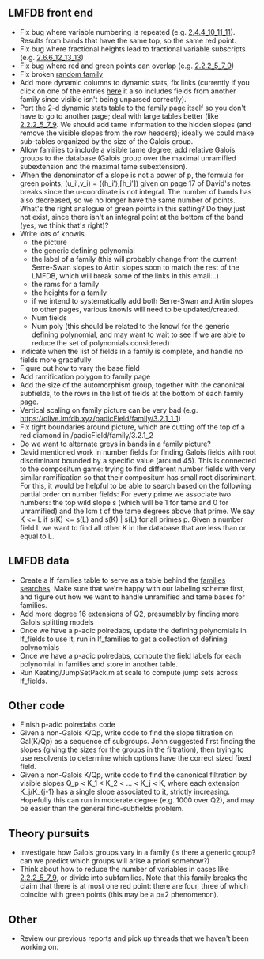 

## LMFDB front end

 * Fix bug where variable numbering is repeated (e.g. [2.4.4_10_11_11](https://olive.lmfdb.xyz/padicField/family/2.4.4_10_11_11)).  Results from bands that have the same top, so the same red point.
 * Fix bug where fractional heights lead to fractional variable subscripts (e.g. [2.6.6_12_13_13](https://olive.lmfdb.xyz/padicField/family/2.6.6_12_13_13))
 * Fix bug where red and green points can overlap (e.g. [2.2.2_5_7_9](https://olive.lmfdb.xyz/padicField/family/2.2.2_5_7_9))
 * Fix broken [random family](http://localhost:37780/padicField/families/?n=8&search_type=Random)
 * Add more dynamic columns to dynamic stats, fix links (currently if you click on one of the entries [here](https://olive.lmfdb.xyz/padicField/dynamic_stats?p=2&n=8&visible_quantifier=exactly&visible=[2,+3,+17%2F4]&col1=slopes&totals1=yes&col2=galois_label&totals2=yes&proportions=none) it also includes fields from another family since visible isn't being unparsed correctly).
 * Port the 2-d dynamic stats table to the family page itself so you don't have to go to another page; deal with large tables better (like [2.2.2_5_7_9](https://olive.lmfdb.xyz/padicField/dynamic_stats?p=2&n=16&visible_quantifier=exactly&visible=[2,+7%2F2,+9%2F2,+11%2F2]&col1=slopes&totals1=yes&col2=galois_label&totals2=yes&proportions=none).  We should add tame information to the hidden slopes (and remove the visible slopes from the row headers); ideally we could make sub-tables organized by the size of the Galois group.
 * Allow families to include a visible tame degree; add relative Galois groups to the database (Galois group over the maximal unramified subextension and the maximal tame subextension).
 * When the denominator of a slope is not a power of p, the formula for green points, (u_i′,v_i) = (⟨h_i′⟩,⌈h_i′⌉) given on page 17 of David's notes breaks since the u-coordinate is not integral.  The number of bands has also decreased, so we no longer have the same number of points.  What's the right analogue of green points in this setting?  Do they just not exist, since there isn't an integral point at the bottom of the band (yes, we think that's right)?
 * Write lots of knowls
   * the picture
   * the generic defining polynomial
   * the label of a family (this will probably change from the current Serre-Swan slopes to Artin slopes soon to match the rest of the LMFDB, which will break some of the links in this email...)
   * the rams for a family
   * the heights for a family
   * if we intend to systematically add both Serre-Swan and Artin slopes to other pages, various knowls will need to be updated/created.
   * Num fields
   * Num poly (this should be related to the knowl for the generic defining polynomial, and may want to wait to see if we are able to reduce the set of polynomials considered)
 * Indicate when the list of fields in a family is complete, and handle no fields more gracefully
 * Figure out how to vary the base field
 * Add ramification polygon to family page
 * Add the size of the automorphism group, together with the canonical subfields, to the rows in the list of fields at the bottom of each family page.
 * Vertical scaling on family picture can be very bad (e.g. https://olive.lmfdb.xyz/padicField/family/3.2.1_1_1)
 * Fix tight boundaries around picture, which are cutting off the top of a red diamond in /padicField/family/3.2.1_2
 * Do we want to alternate greys in bands in a family picture?
 * David mentioned work in number fields for finding Galois fields with root discriminant bounded by a specific value (around 45).  This is connected to the compositum game: trying to find different number fields with very similar ramification so that their compositum has small root discriminant.  For this, it would be helpful to be able to search based on the following partial order on number fields: For every prime we associate two numbers: the top wild slope s (which will be 1 for tame and 0 for unramified) and the lcm t of the tame degrees above that prime.  We say K <= L if s(K) <= s(L) and s(K) | s(L) for all primes p.  Given a number field L we want to find all other K in the database that are less than or equal to L.

## LMFDB data

 * Create a lf_families table to serve as a table behind the [families searches](https://olive.lmfdb.xyz/padicField/families/).  Make sure that we're happy with our labeling scheme first, and figure out how we want to handle unramified and tame bases for families.
 * Add more degree 16 extensions of Q2, presumably by finding more Galois splitting models
 * Once we have a p-adic polredabs, update the defining polynomials in lf_fields to use it, run in lf_families to get a collection of defining polynomials
 * Once we have a p-adic polredabs, compute the field labels for each polynomial in families and store in another table.
 * Run Keating/JumpSetPack.m at scale to compute jump sets across lf_fields.

## Other code

 * Finish p-adic polredabs code
 * Given a non-Galois K/Qp, write code to find the slope filtration on Gal(K/Qp) as a sequence of subgroups.  John suggested first finding the slopes (giving the sizes for the groups in the filtration), then trying to use resolvents to determine which options have the correct sized fixed field.
 * Given a non-Galois K/Qp, write code to find the canonical filtration by visible slopes Q_p < K_1 < K_2 < ... < K_j < K, where each extension K_j/K_{j-1} has a single slope associated to it, strictly increasing.  Hopefully this can run in moderate degree (e.g. 1000 over Q2), and may be easier than the general find-subfields problem.

## Theory pursuits

 * Investigate how Galois groups vary in a family (is there a generic group?  can we predict which groups will arise a priori somehow?)
 * Think about how to reduce the number of variables in cases like [2.2.2_5_7_9](https://olive.lmfdb.xyz/padicField/family/2.2.2_5_7_9), or divide into subfamilies.  Note that this family breaks the claim that there is at most one red point: there are four, three of which coincide with green points (this may be a p=2 phenomenon).

## Other

 * Review our previous reports and pick up threads that we haven't been working on.